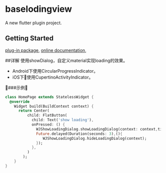 # baselodingview

A new flutter plugin project.

## Getting Started
[plug-in package](https://flutter.io/developing-packages/),
[online documentation](https://flutter.io/docs),

##详解
使用showDialog，自定义material实现loading的效果。
- Android下使用CircularProgressIndicator。
- iOS下使用CupertinoActivityIndicator。

###示例
```dart
class HomePage extends StatelessWidget {
  @override
    Widget build(BuildContext context) {
      return Center(
          child: FlatButton(
            child: Text('show loading'),
            onPressed: () {
              WJShowLoadingDialog.showLoadingDialog(context: context,title: '正在加载');
              Future.delayed(Duration(seconds: 3),(){
                 WJShowLoadingDialog.hideLoadingDialog(context);
              });
            },
          )
        );
    }
}
```
